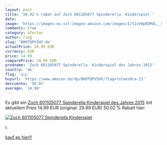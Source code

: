 ```yaml
---
layout: post
title: '50.02 % rabat auf Zoch 601105077 Spinderella  Kinderspiel '
date: 
image: 'https://images-eu.ssl-images-amazon.com/images/I/51vVWpKDMOL._SL200_.jpg'
comments: true
category: ofertas
author: ring
slug: 'B00TQPVIHY-de'
actualPrice: 14.99 EUR
currency: EUR
price: 14.99
comparePrice: 29.99 EUR
prodname: 'Zoch 601105077 Spinderella  Kinderspiel des Jahres 2015'
country: 'de'
flag: '🇩🇪'
buyurl: 'https://www.amazon.de/dp/B00TQPVIHY/?tag=tolees0ca-21'
descuento: '50.02'
average: '14.99'
---
```


Es gibt ein [Zoch 601105077 Spinderella  Kinderspiel des Jahres 2015](https://www.amazon.de/dp/B00TQPVIHY/?tag=tolees0ca-21) mit aktuellem Preis 14.99 EUR (original: 29.99 EUR) 50.02 % Rabatt hier:

[![Zoch 601105077 Spinderella  Kinderspiel ](https://images-eu.ssl-images-amazon.com/images/I/51vVWpKDMOL._SL200_.jpg)](https://www.amazon.de/dp/B00TQPVIHY/?tag=tolees0ca-21)

ℹ️:


[kauf es hier!!](https://www.amazon.de/dp/B00TQPVIHY/?tag=tolees0ca-21)
